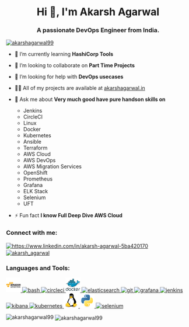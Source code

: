 <h1 align="center">Hi 👋, I'm Akarsh Agarwal</h1>
<h3 align="center">A passionate DevOps Engineer from India.</h3>

<p align="left"> <a href="https://github.com/ryo-ma/github-profile-trophy"><img src="https://github-profile-trophy.vercel.app/?username=akarshagarwal99" alt="akarshagarwal99" /></a> </p>

- 🌱 I’m currently learning **HashiCorp Tools**

- 👯 I’m looking to collaborate on **Part Time Projects**

- 🤝 I’m looking for help with **DevOps usecases**

- 👨‍💻 All of my projects are available at [akarshagarwal.in](akarshagarwal.in)

- 💬 Ask me about **Very much good have pure handson skills on**

    - Jenkins
    - CircleCI
    - Linux 
    - Docker 
    - Kubernetes 
    - Ansible 
    - Terraform 
    - AWS Cloud 
    - AWS DevOps 
    - AWS Migration Services 
    - OpenShift 
    - Prometheus 
    - Grafana 
    - ELK Stack 
    - Selenium 
    - UFT

- ⚡ Fun fact **I know Full Deep Dive AWS Cloud**

<h3 align="left">Connect with me:</h3>
<p align="left">
<a href="https://linkedin.com/in/akarsh-agarwal-5ba420170" target="blank"><img align="center" src="https://raw.githubusercontent.com/rahuldkjain/github-profile-readme-generator/master/src/images/icons/Social/linked-in-alt.svg" alt="https://www.linkedin.com/in/akarsh-agarwal-5ba420170" height="30" width="40" /></a>
<a href="https://instagram.com/akarsh_agarwal" target="blank"><img align="center" src="https://raw.githubusercontent.com/rahuldkjain/github-profile-readme-generator/master/src/images/icons/Social/instagram.svg" alt="akarsh_agarwal" height="30" width="40" /></a>
</p>

<h3 align="left">Languages and Tools:</h3>
<p align="left"> <a href="https://aws.amazon.com" target="_blank" rel="noreferrer"> <img src="https://raw.githubusercontent.com/devicons/devicon/master/icons/amazonwebservices/amazonwebservices-original-wordmark.svg" alt="aws" width="40" height="40"/> </a> <a href="https://www.gnu.org/software/bash/" target="_blank" rel="noreferrer"> <img src="https://www.vectorlogo.zone/logos/gnu_bash/gnu_bash-icon.svg" alt="bash" width="40" height="40"/> </a> <a href="https://circleci.com" target="_blank" rel="noreferrer"> <img src="https://www.vectorlogo.zone/logos/circleci/circleci-icon.svg" alt="circleci" width="40" height="40"/> </a> <a href="https://www.docker.com/" target="_blank" rel="noreferrer"> <img src="https://raw.githubusercontent.com/devicons/devicon/master/icons/docker/docker-original-wordmark.svg" alt="docker" width="40" height="40"/> </a> <a href="https://www.elastic.co" target="_blank" rel="noreferrer"> <img src="https://www.vectorlogo.zone/logos/elastic/elastic-icon.svg" alt="elasticsearch" width="40" height="40"/> </a> <a href="https://git-scm.com/" target="_blank" rel="noreferrer"> <img src="https://www.vectorlogo.zone/logos/git-scm/git-scm-icon.svg" alt="git" width="40" height="40"/> </a> <a href="https://grafana.com" target="_blank" rel="noreferrer"> <img src="https://www.vectorlogo.zone/logos/grafana/grafana-icon.svg" alt="grafana" width="40" height="40"/> </a> <a href="https://www.jenkins.io" target="_blank" rel="noreferrer"> <img src="https://www.vectorlogo.zone/logos/jenkins/jenkins-icon.svg" alt="jenkins" width="40" height="40"/> </a> <a href="https://www.elastic.co/kibana" target="_blank" rel="noreferrer"> <img src="https://www.vectorlogo.zone/logos/elasticco_kibana/elasticco_kibana-icon.svg" alt="kibana" width="40" height="40"/> </a> <a href="https://kubernetes.io" target="_blank" rel="noreferrer"> <img src="https://www.vectorlogo.zone/logos/kubernetes/kubernetes-icon.svg" alt="kubernetes" width="40" height="40"/> </a> <a href="https://www.linux.org/" target="_blank" rel="noreferrer"> <img src="https://raw.githubusercontent.com/devicons/devicon/master/icons/linux/linux-original.svg" alt="linux" width="40" height="40"/> </a> <a href="https://www.python.org" target="_blank" rel="noreferrer"> <img src="https://raw.githubusercontent.com/devicons/devicon/master/icons/python/python-original.svg" alt="python" width="40" height="40"/> </a> <a href="https://www.selenium.dev" target="_blank" rel="noreferrer"> <img src="https://raw.githubusercontent.com/detain/svg-logos/780f25886640cef088af994181646db2f6b1a3f8/svg/selenium-logo.svg" alt="selenium" width="40" height="40"/> </a> </p>

<p><img align="left" src="https://github-readme-stats.vercel.app/api/top-langs?username=akarshagarwal99&show_icons=true&locale=en&layout=compact" alt="akarshagarwal99" /></p>
<p><script async src="https://pagead2.googlesyndication.com/pagead/js/adsbygoogle.js?client=ca-pub-7786475484628833"
     crossorigin="anonymous"></script></p>
<p>&nbsp;<img align="center" src="https://github-readme-stats.vercel.app/api?username=akarshagarwal99&show_icons=true&locale=en" alt="akarshagarwal99" /></p>

